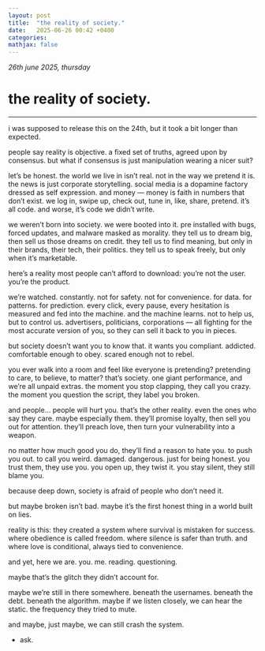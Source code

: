 ```yaml
---
layout: post
title:  "the reality of society."
date:   2025-06-26 00:42 +0400
categories:
mathjax: false
---
```


_26th june 2025, thursday_

# the reality of society.
---

i was supposed to release this on the 24th, but it took a bit longer than expected.

people say reality is objective. a fixed set of truths, agreed upon by consensus. but what if consensus is just manipulation wearing a nicer suit?

let’s be honest. the world we live in isn’t real. not in the way we pretend it is. the news is just corporate storytelling. social media is a dopamine factory dressed as self expression. and money — money is faith in numbers that don’t exist. we log in, swipe up, check out, tune in, like, share, pretend. it’s all code. and worse, it’s code we didn’t write.

we weren’t born into society. we were booted into it. pre installed with bugs, forced updates, and malware masked as morality. they tell us to dream big, then sell us those dreams on credit. they tell us to find meaning, but only in their brands, their tech, their politics. they tell us to speak freely, but only when it’s marketable.

here’s a reality most people can’t afford to download: you’re not the user. you’re the product.

we’re watched. constantly. not for safety. not for convenience. for data. for patterns. for prediction. every click, every pause, every hesitation is measured and fed into the machine. and the machine learns. not to help us, but to control us. advertisers, politicians, corporations — all fighting for the most accurate version of you, so they can sell it back to you in pieces.

but society doesn’t want you to know that. it wants you compliant. addicted. comfortable enough to obey. scared enough not to rebel.

you ever walk into a room and feel like everyone is pretending? pretending to care, to believe, to matter? that’s society. one giant performance, and we’re all unpaid extras. the moment you stop clapping, they call you crazy. the moment you question the script, they label you broken.

and people... people will hurt you. that’s the other reality. even the ones who say they care. maybe especially them. they’ll promise loyalty, then sell you out for attention. they’ll preach love, then turn your vulnerability into a weapon.

no matter how much good you do, they’ll find a reason to hate you. to push you out. to call you weird. damaged. dangerous. just for being honest. you trust them, they use you. you open up, they twist it. you stay silent, they still blame you.

because deep down, society is afraid of people who don’t need it.

but maybe broken isn’t bad. maybe it’s the first honest thing in a world built on lies.

reality is this: they created a system where survival is mistaken for success. where obedience is called freedom. where silence is safer than truth. and where love is conditional, always tied to convenience.

and yet, here we are. you. me. reading. questioning.

maybe that’s the glitch they didn’t account for.

maybe we’re still in there somewhere. beneath the usernames. beneath the debt. beneath the algorithm. maybe if we listen closely, we can hear the static. the frequency they tried to mute.

and maybe, just maybe, we can still crash the system.

 - ask.
